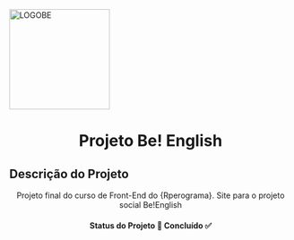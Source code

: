 <img align="center" width="179" alt="LOGOBE" src="https://user-images.githubusercontent.com/100645448/181915743-245c617a-cc5d-4a99-84cb-31206292e39e.png">
<h1 align="center"> Projeto Be! English </h1> 

## Descrição do Projeto
<p align="center">Projeto final do curso de Front-End do {Rperograma}. Site para o projeto social Be!English</p>

<h4 align="center"> 
 Status do Projeto 🚀 Concluído ✅
</h4>
